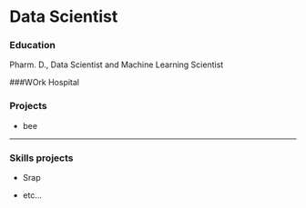 # Data Scientist

### Education
Pharm. D., Data Scientist and Machine Learning Scientist

###WOrk
Hospital

### Projects
- bee

---

### Skills projects
- Srap

- etc...

